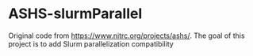 # ASHS-slurmParallel
Original code from https://www.nitrc.org/projects/ashs/. The goal of this project is to add Slurm parallelization compatibility
